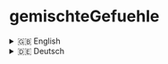 # gemischteGefuehle

<details>
<summary>🇬🇧 English</summary>
  
  ## 📖 Description

This project is a mental health application that allows users to record their current emotional states. Users can log when, where, and with whom they felt a certain way and add a personal note if desired. Additionally, users can choose to track optional parameters like sleep, physical activity, and weather. After a certain number of emotional entries, users can view statistics showing:
1. How often certain emotions were recorded with specific contextual data (when, where, with whom).
2. Detailed insights into where, when, and with whom certain emotions occurred.
A diary feature provides a weekly view of recorded emotions, allowing users to click on any entry to see personal notes and other associated information. The application aims to help users better understand and reflect on their emotions. It does not provide conclusive links between emotions and the recorded parameters but instead encourages self-reflection.
This project is a collaboration between [Barış Balcı](https://github.com/barisbalcimusic), [hannahnier](https://github.com/hannahnier), [luisePkt](https://github.com/luisePkt), [Nadja Probst](https://github.com/nadjascodejourney). The development team does not have a professional background in psychology or related fields, and the application is not intended to replace medical or psychological treatment or advice. For mental health issues, users are encouraged to seek professional help.

### Note
For more details on the project, please check the [Frontend README](https://github.com/MindfulStudio/frontend) and the [Backend README](https://github.com/MindfulStudio/backend).

</details>

<details>
  <summary>🇩🇪 Deutsch</summary>

  ## 📖 Beschreibung
Dieses Projekt ist eine Mental-Health-Anwendung, die es den Nutzern ermöglicht, ihre aktuellen Gefühlszustände zu erfassen. Der/die Nutzer*in kann dabei angeben, wann, wo und mit wem er/sie sich entsprechend gefühlt hat, sowie eine eigene Notiz hinzufügen. Zusätzlich können freiwillig Parameter wie Schlaf, körperliche Aktivität und Wetter erfasst werden. Nach einer bestimmten Anzahl von Gefühleinträgen können Nutzer*innen Statistiken einsehen:
1. Wie oft ein bestimmtes Gefühl in Verbindung mit anderen Informationen (Wann, Wo, Mit wem) erfasst wurde.
2. Detaillierte Übersicht, zu welchen Zeitpunkten und in welchen Kontexten bestimmte Gefühle registriert wurden.
Die Anwendung bietet außerdem eine Tagebuchfunktion, die eine Wochenübersicht der erfassten Gefühle anzeigt. Beim Anklicken eines Gefühls können Notizen und andere Informationen eingesehen werden. Ziel der Anwendung ist es, die eigenen Gefühle besser zu verstehen und einzuordnen, ohne eindeutige Zusammenhänge zu den erfassten Parametern darzustellen.
Das Projekt ist eine Gemeinschaftsarbeit von [Barış Balcı](https://github.com/barisbalcimusic), [hannahnier](https://github.com/hannahnier), [luisePkt](https://github.com/luisePkt), [Nadja Probst](https://github.com/nadjascodejourney). Das Entwicklerteam hat keinen fachlichen Hintergrund im Bereich Psychologie oder verwandten Wissenschaften, und die Anwendung ersetzt keine medizinische oder psychologische Beratung. Bei psychischen Problemen raten die Entwickler\*innen, sich professionelle Hilfe zu suchen.

### Hinweis
Für weitere Informationen zum Projekt besuche bitte das [Frontend README](https://github.com/MindfulStudio/frontend) und das [Backend README](https://github.com/MindfulStudio/backend).
</details>
